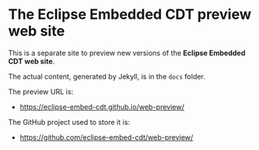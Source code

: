 # The Eclipse Embedded CDT preview web site

This is a separate site to preview new versions of the
**Eclipse Embedded CDT web site**.

The actual content, generated by Jekyll, is in the `docs` folder.

The preview URL is:

- https://eclipse-embed-cdt.github.io/web-preview/

The GitHub project used to store it is:

- https://github.com/eclipse-embed-cdt/web-preview/
